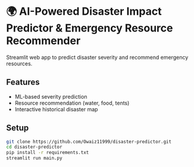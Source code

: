 # 🌍 AI-Powered Disaster Impact Predictor & Emergency Resource Recommender

Streamlit web app to predict disaster severity and recommend emergency resources.

## Features
- ML-based severity prediction
- Resource recommendation (water, food, tents)
- Interactive historical disaster map

## Setup
```bash
git clone https://github.com/Owaiz11999/disaster-predictor.git
cd disaster-predictor
pip install -r requirements.txt
streamlit run main.py
```

